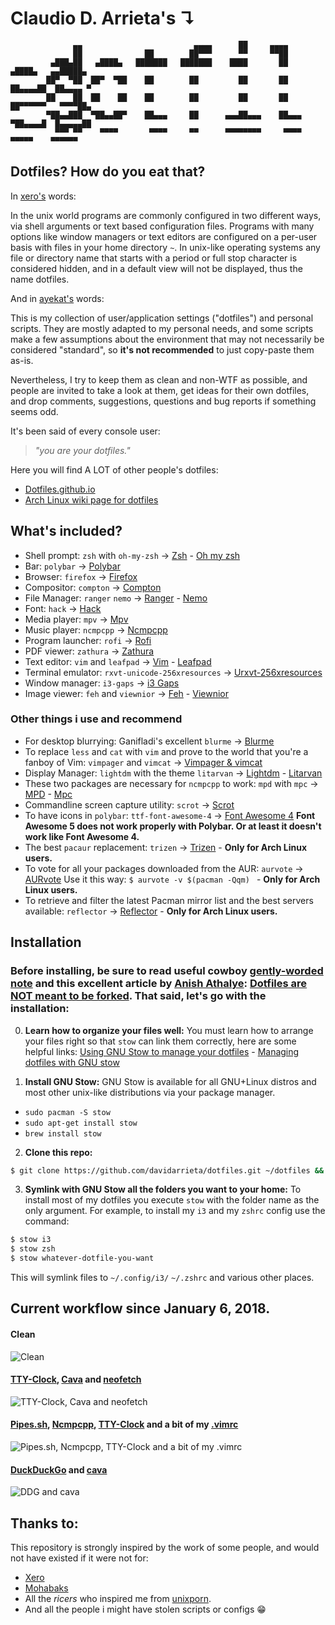 # Claudio D. Arrieta's ↴

```
              ▄▄                         ▄▄▄▄      ██     ▄▄▄▄                         
              ██              ██        ██▀▀▀      ▀▀     ▀▀██                         
         ▄███▄██   ▄████▄   ███████   ███████    ████       ██       ▄████▄   ▄▄█████▄ 
        ██▀  ▀██  ██▀  ▀██    ██        ██         ██       ██      ██▄▄▄▄██  ██▄▄▄▄ ▀ 
        ██    ██  ██    ██    ██        ██         ██       ██      ██▀▀▀▀▀▀   ▀▀▀▀██▄ 
        ▀██▄▄███  ▀██▄▄██▀    ██▄▄▄     ██      ▄▄▄██▄▄▄    ██▄▄▄   ▀██▄▄▄▄█  █▄▄▄▄▄██ 
          ▀▀▀ ▀▀    ▀▀▀▀       ▀▀▀▀     ▀▀      ▀▀▀▀▀▀▀▀     ▀▀▀▀     ▀▀▀▀▀    ▀▀▀▀▀▀  
```

## Dotfiles? How do you eat that?

In [xero's](https://github.com/xero/dotfiles) words:

In the unix world programs are commonly configured in two different ways, via shell arguments or text based configuration files. 
Programs with many options like window managers or text editors are configured on a per-user basis with files in your home directory `~`. 
In unix-like operating systems any file or directory name that starts with a period or full stop character is considered hidden, and in a default view will not be displayed, thus the name dotfiles. 

And in [ayekat's](https://github.com/ayekat/dotfiles) words:

This is my collection of user/application settings ("dotfiles") and personal scripts. They are mostly adapted to my personal needs, and some scripts make a few assumptions about the environment that may not necessarily be considered "standard", so **it's not recommended** to just copy-paste them as-is.

Nevertheless, I try to keep them as clean and non-WTF as possible, and people are invited to take a look at them, get ideas for their own dotfiles, and drop comments, suggestions, questions and bug reports if something seems odd.

It's been said of every console user: 
> _"you are your dotfiles."_


Here you will find A LOT of other people's dotfiles: 
* [Dotfiles.github.io](http://dotfiles.github.io/) 
* [Arch Linux wiki page for dotfiles](https://wiki.archlinux.org/index.php/Dotfiles)


## What's included?

* Shell prompt: `zsh` with `oh-my-zsh` → [Zsh](http://www.zsh.org/) - [Oh my zsh](https://github.com/robbyrussell/oh-my-zsh)
* Bar: `polybar` → [Polybar](https://github.com/jaagr/polybar/)
* Browser: `firefox` → [Firefox](https://www.mozilla.org/en-US/firefox/new/)
* Compositor: `compton` → [Compton](https://github.com/chjj/compton)
* File Manager: `ranger` `nemo` → [Ranger](https://github.com/ranger/ranger) - [Nemo](https://github.com/linuxmint/nemo)
* Font: `hack` → [Hack](https://github.com/source-foundry/Hack)
* Media player: `mpv` → [Mpv](https://github.com/mpv-player/mpv)
* Music player: `ncmpcpp` → [Ncmpcpp](https://github.com/arybczak/ncmpcpp)
* Program launcher: `rofi` → [Rofi](https://github.com/DaveDavenport/rofi)
* PDF viewer: `zathura` → [Zathura](https://github.com/pwmt/zathura)
* Text editor: `vim` and `leafpad` → [Vim](https://github.com/vim/vim) - [Leafpad](http://tarot.freeshell.org/leafpad/)
* Terminal emulator: `rxvt-unicode-256xresources` → [Urxvt-256xresources](https://aur.archlinux.org/packages/rxvt-unicode-256xresources/)
* Window manager: `i3-gaps` → [i3 Gaps](https://github.com/Airblader/i3)
* Image viewer: `feh` and `viewnior` → [Feh](https://github.com/derf/feh) - [Viewnior](https://github.com/hellosiyan/Viewnior)

### Other things i use and recommend

* For desktop blurrying: Ganifladi's excellent `blurme` → [Blurme](https://github.com/ganifladi/blurme)
* To replace `less` and `cat` with `vim` and prove to the world that you're a fanboy of Vim: `vimpager` and `vimcat` → [Vimpager & vimcat](https://github.com/rkitover/vimpager)
* Display Manager: `lightdm` with the theme `litarvan` → [Lightdm](https://freedesktop.org/wiki/Software/LightDM/) - [Litarvan](https://github.com/Litarvan/lightdm-webkit-theme-litarvan)
* These two packages are necessary for `ncmpcpp` to work: `mpd` with `mpc` → [MPD](https://github.com/MusicPlayerDaemon/MPD) - [Mpc](https://www.musicpd.org/clients/mpc/)
* Commandline screen capture utility: `scrot` → [Scrot](https://github.com/dreamer/scrot)
* To have icons in `polybar`: `ttf-font-awesome-4` → [Font Awesome 4](https://aur.archlinux.org/packages/ttf-font-awesome-4/) **Font Awesome 5 does not work properly with Polybar. Or at least it doesn't work like Font Awesome 4.**
* The best `pacaur` replacement: `trizen` → [Trizen](https://github.com/trizen/trizen) - **Only for Arch Linux users.**
* To vote for all your packages downloaded from the AUR: `aurvote` → [AURvote](https://github.com/archlinuxfr/aurvote) 
Use it this way: ```$ aurvote -v $(pacman -Qqm) ``` - **Only for Arch Linux users.**
* To retrieve and filter the latest Pacman mirror list and the best servers available: `reflector` → [Reflector](https://xyne.archlinux.ca/projects/reflector/) - **Only for Arch Linux users.**

## Installation

### Before installing, be sure to read useful cowboy [gently-worded note](https://github.com/cowboy/dotfiles#heed-this-critically-important-warning-before-you-install) and this excellent article by [Anish Athalye](https://github.com/anishathalye): [Dotfiles are NOT meant to be forked](http://www.anishathalye.com/2014/08/03/managing-your-dotfiles/). That said, let's go with the installation:

0. **Learn how to organize your files well:** You must learn how to arrange your files right so that `stow` can link them correctly, here are some helpful links:
[Using GNU Stow to manage your dotfiles](http://brandon.invergo.net/news/2012-05-26-using-gnu-stow-to-manage-your-dotfiles.html) - [Managing dotfiles with GNU stow](https://alexpearce.me/2016/02/managing-dotfiles-with-stow/)

1. **Install GNU Stow:** GNU Stow is available for all GNU+Linux distros and most other unix-like distributions via your package manager.

- `sudo pacman -S stow`
- `sudo apt-get install stow`
- `brew install stow`


2. **Clone this repo:**

```sh
$ git clone https://github.com/davidarrieta/dotfiles.git ~/dotfiles && cd ~/dotfiles
```

3. **Symlink with GNU Stow all the folders you want to your home:** To install most of my dotfiles you execute `stow` with the folder name as the only argument. 
For example, to install my `i3` and my `zshrc` config use the command:

```sh
$ stow i3 
$ stow zsh 
$ stow whatever-dotfile-you-want
```
This will symlink files to `~/.config/i3/` `~/.zshrc` and various other places.


## Current workflow since January 6, 2018.

#### Clean
![Clean](https://github.com/davidarrieta/dotfiles/blob/master/screenshots/2018-01-05-1515172280_screenshot_1360x768.png)

#### [TTY-Clock](https://github.com/xorg62/tty-clock), [Cava](https://github.com/karlstav/cava) and [neofetch](https://github.com/dylanaraps/neofetch)
![TTY-Clock, Cava and neofetch](https://github.com/davidarrieta/dotfiles/blob/master/screenshots/2018-01-05-1515171432_screenshot_1360x768.png)

#### [Pipes.sh](https://github.com/pipeseroni/pipes.sh), [Ncmpcpp](https://github.com/arybczak/ncmpcpp), [TTY-Clock](https://github.com/xorg62/tty-clock) and a bit of my [.vimrc](https://github.com/davidarrieta/dotfiles/blob/master/vim/.vimrc)
![Pipes.sh, Ncmpcpp, TTY-Clock and a bit of my .vimrc](https://github.com/davidarrieta/dotfiles/blob/master/screenshots/2018-01-05-1515171601_screenshot_1360x768.png)

#### [DuckDuckGo](www.duckduckgo.com) and [cava](https://github.com/karlstav/cava)
![DDG and cava](https://github.com/davidarrieta/dotfiles/blob/master/screenshots/2018-01-05-1515171832_screenshot_1360x768.png)


## Thanks to:

This repository is strongly inspired by the work of some people, and would not have existed if it were not for:

* [Xero](https://github.com/xero) 
* [Mohabaks](https://mohabaks.github.io/)
* All the *ricers* who inspired me from [unixporn](https://www.reddit.com/r/unixporn/).
* And all the people i might have stolen scripts or configs :grin:
